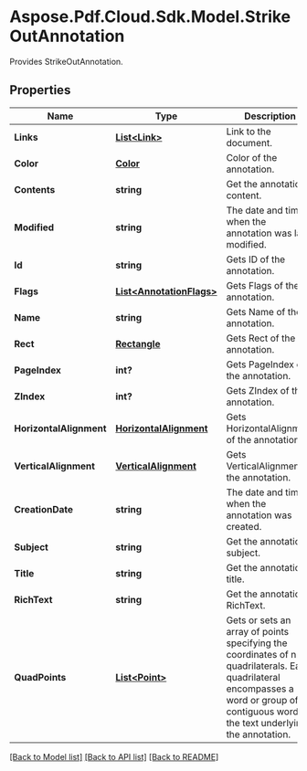 ﻿# Aspose.Pdf.Cloud.Sdk.Model.StrikeOutAnnotation
Provides StrikeOutAnnotation.

## Properties

Name | Type | Description | Notes
------------ | ------------- | ------------- | -------------
**Links** | [**List&lt;Link&gt;**](Link.md) | Link to the document. | [optional] 
**Color** | [**Color**](Color.md) | Color of the annotation. | [optional] 
**Contents** | **string** | Get the annotation content. | [optional] 
**Modified** | **string** | The date and time when the annotation was last modified. | [optional] 
**Id** | **string** | Gets ID of the annotation. | [optional] 
**Flags** | [**List&lt;AnnotationFlags&gt;**](AnnotationFlags.md) | Gets Flags of the annotation. | [optional] 
**Name** | **string** | Gets Name of the annotation. | [optional] 
**Rect** | [**Rectangle**](Rectangle.md) | Gets Rect of the annotation. | [optional] 
**PageIndex** | **int?** | Gets PageIndex of the annotation. | [optional] 
**ZIndex** | **int?** | Gets ZIndex of the annotation. | [optional] 
**HorizontalAlignment** | [**HorizontalAlignment**](HorizontalAlignment.md) | Gets HorizontalAlignment of the annotation. | [optional] 
**VerticalAlignment** | [**VerticalAlignment**](VerticalAlignment.md) | Gets VerticalAlignment of the annotation. | [optional] 
**CreationDate** | **string** | The date and time when the annotation was created. | [optional] 
**Subject** | **string** | Get the annotation subject. | [optional] 
**Title** | **string** | Get the annotation title. | [optional] 
**RichText** | **string** | Get the annotation RichText. | [optional] 
**QuadPoints** | [**List&lt;Point&gt;**](Point.md) | Gets or sets an array of points specifying the coordinates of n quadrilaterals. Each quadrilateral encompasses a word or group of contiguous words in the text underlying the annotation. | [optional] 

[[Back to Model list]](../README.md#documentation-for-models) [[Back to API list]](../README.md#documentation-for-api-endpoints) [[Back to README]](../README.md)

